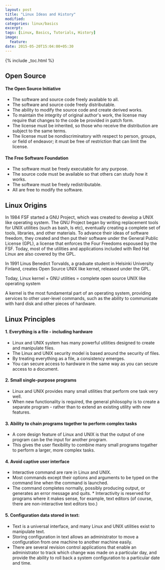 ```yaml
---
layout: post
title: "Linux Ideas and History"
modified:
categories: linux/basics
excerpt:
tags: [Linux, Basics, Tutorials, History]
image:
  feature:
date: 2015-05-20T15:04:00+05:30
---
```

{% include _toc.html %}


## Open Source


#### The Open Source Initiative

* The software and source code freely available to all.
* The software and source code freely distributable.
* The ability to modify the source code and create derived works.
* To maintain the integrity of original author's work, the license may require
  that changes to the code be provided in patch form.
* The license must be inherited, so those who receive the distribution are subject to the same terms.
* The license must be nondiscriminatory with respect to person, groups, or field of endeavor; it must be free of restriction that can limit the license.

#### The Free Software Foundation

* The software must be freely executable for any purpose.
* The source code must be available so that others can study how it works.
* The software must be freely redistributable.
* All are free to modify the software.


## Linux Origins

In 1984 FSF started a GNU Project, which was created to develop a UNIX like operating system.
The GNU Project began by writing replacement tools for UNIX utilities (such as bash, ls etc), eventually creating a complete set of tools, libraries, and other materials. To advance their ideas of software freedom, they created and then put their software under the General Public License (GPL), a license that enforces the Four Freedoms espoused by the FSF.
Today, most of the utilities and applications included with Red Hat Linux are also covered by the GPL.

In 1991 Linus Benedict Torvalds, a graduate student in Helsinki University Finland, creates Open Source UNIX like kernel, released under the GPL.

Today,
	Linux kernel + GNU utilities = complete open source UNIX like operating system

A kernel is the most fundamental part of an operating system, providing services to other user-level commands, such as the ability to communicate with hard disk and other pieces of hardware.



## Linux Principles


#### 1. Everything is a file - including hardware

* Linux and UNIX system has many powerful utilities designed to create and manipulate files.
* The Linux and UNIX security model is based around the security of files.
* By treating everything as a file, a consistency emerges.
* You can secure access to hardware in the same way as you can secure access to a document.

#### 2. Small single-purpose programs

* Linux and UNIX provides many small utilities that perform one task very well.
* When new functionality is required, the general philosophy is to create a separate program - rather than to extend an existing utility with new features.

#### 3. Ability to chain programs together to perform complex tasks

* A core design feature of Linux and UNIX is that the output of one program can be the input for another program.
* This gives the user flexibility to combine many small programs togather to perform  a larger, more complex tasks.

#### 4. Avoid captive user interface

* Interactive command are rare in Linux and UNIX.
* Most commands except their options and arguments to be typed on the command line when the command is launched.
* The command completes normally, possibly producing output, or generates an error message and quits. * Interactivity is reserved for programs where it makes sense, for example, text editors (of course, there are non-interactive text editors too.)

#### 5. Configuration data stored in text:

* Text is a universal interface, and many Linux and UNIX utilities exist to manipulate text.
* Storing configuration in text allows an administrator to move a configuration from one machine to another machine easily.
* There are several revision control applications that enable an administrator to track which change was made on a particular day, and provide the ability to roll back a system configuration to a particular date and time.
